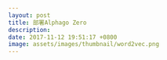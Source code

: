 ```yaml
---
layout: post
title: 部署Alphago Zero
description:
date: 2017-11-12 19:51:17 +0800
image: assets/images/thumbnail/word2vec.png
---
```

